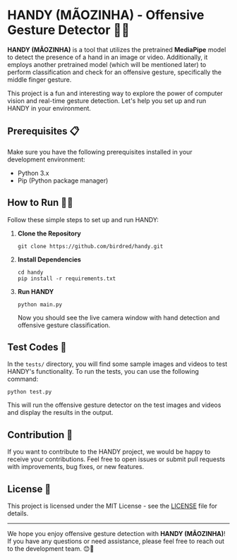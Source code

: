 # HANDY (MÃOZINHA) - Offensive Gesture Detector 👋🚫 

**HANDY (MÃOZINHA)** is a tool that utilizes the pretrained **MediaPipe** model to detect the presence of a hand in an image or video. Additionally, it employs another pretrained model (which will be mentioned later) to perform classification and check for an offensive gesture, specifically the middle finger gesture.

This project is a fun and interesting way to explore the power of computer vision and real-time gesture detection. Let's help you set up and run HANDY in your environment.

## Prerequisites 📋

Make sure you have the following prerequisites installed in your development environment:

- Python 3.x
- Pip (Python package manager)

## How to Run 🏃‍♀️

Follow these simple steps to set up and run HANDY:

1. **Clone the Repository**

   ```shell
   git clone https://github.com/birdred/handy.git
   ```

2. **Install Dependencies**

   ```shell
   cd handy
   pip install -r requirements.txt
   ```

3. **Run HANDY**

   ```shell
   python main.py
   ```

   Now you should see the live camera window with hand detection and offensive gesture classification.

## Test Codes 🧪

In the `tests/` directory, you will find some sample images and videos to test HANDY's functionality. To run the tests, you can use the following command:

```shell
python test.py
```

This will run the offensive gesture detector on the test images and videos and display the results in the output.

## Contribution 🤝

If you want to contribute to the HANDY project, we would be happy to receive your contributions. Feel free to open issues or submit pull requests with improvements, bug fixes, or new features.

## License 📄

This project is licensed under the MIT License - see the [LICENSE](LICENSE) file for details.

---

We hope you enjoy offensive gesture detection with **HANDY (MÃOZINHA)**! If you have any questions or need assistance, please feel free to reach out to the development team. 😊👋

